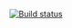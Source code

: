 [![Build status](https://ci.appveyor.com/api/projects/status/8xsjdcm15a36m346/branch/master?svg=true)](https://ci.appveyor.com/project/VickyBooGit/aqa-task-3-web/branch/master)